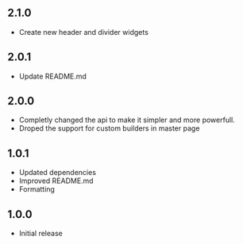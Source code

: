 ## 2.1.0
* Create new header and divider widgets

## 2.0.1
* Update README.md

## 2.0.0
* Completly changed the api to make it simpler and more powerfull.
* Droped the support for custom builders in master page

## 1.0.1
* Updated dependencies
* Improved README.md
* Formatting

## 1.0.0

* Initial release
